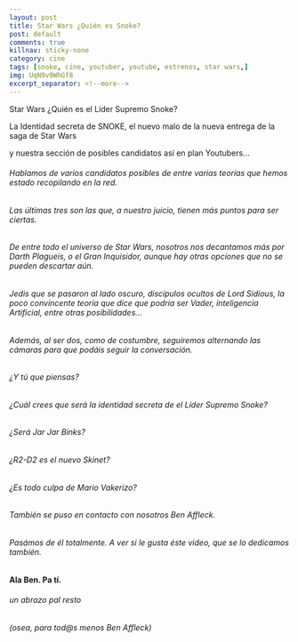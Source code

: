 ```yaml
---
layout: post
title: Star Wars ¿Quién es Snoke?
post: default
comments: true
killnav: sticky-none
category: cine
tags: [snoke, cine, youtuber, youtube, estrenos, star wars,]
img: UqN9v9WhGf8
excerpt_separator: <!--more-->
---
```


Star Wars ¿Quién es el Líder Supremo Snoke?

La Identidad secreta de SNOKE, el nuevo malo de la nueva entrega de la saga de Star Wars

y nuestra sección de posibles candidatos así en plan Youtubers... 

<!--more-->


###### Hablamos de varios candidatos posibles de entre varias teorías que hemos estado recopilando en la red.
###### Las últimas tres son las que, a nuestro juicio, tienen más puntos para ser ciertas.

###### De entre todo el universo de Star Wars, nosotros nos decantamos más por Darth Plagueis, o el Gran Inquisidor, aunque hay otras opciones que no se pueden descartar aún.

###### Jedis que se pasaron al lado oscuro, discípulos ocultos de Lord Sidious, la poco convincente teoría que dice que podría ser Vader, inteligencia Artificial, entre otras posibilidades...

###### Además, al ser dos, como de costumbre, seguiremos alternando las cámaras para que podáis seguir la conversación.

###### ¿Y tú que piensas?
###### ¿Cuál crees que será la identidad secreta de el Líder Supremo Snoke?
###### ¿Será Jar Jar Binks?
###### ¿R2-D2 es el nuevo Skinet?
###### ¿Es todo culpa de Mario Vakerizo?

###### También se puso en contacto con nosotros Ben Affleck.
###### Pasámos de él totalmente. A ver si le gusta éste video, que se lo dedicamos también.

#### Ala Ben. Pa tí.
###### un abrazo pal resto
###### (osea, para tod@s menos Ben Affleck)